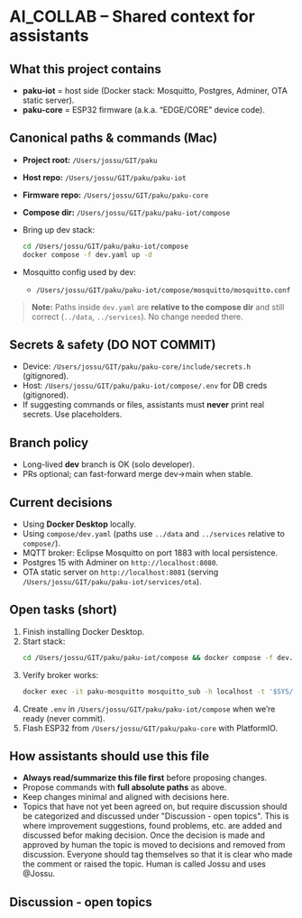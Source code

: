 # AI_COLLAB – Shared context for assistants

## What this project contains
- **paku-iot** = host side (Docker stack: Mosquitto, Postgres, Adminer, OTA static server).
- **paku-core** = ESP32 firmware (a.k.a. “EDGE/CORE” device code).

## Canonical paths & commands (Mac)
- **Project root:** `/Users/jossu/GIT/paku`
- **Host repo:** `/Users/jossu/GIT/paku/paku-iot`
- **Firmware repo:** `/Users/jossu/GIT/paku/paku-core`
- **Compose dir:** `/Users/jossu/GIT/paku/paku-iot/compose`

- Bring up dev stack:
  ```bash
  cd /Users/jossu/GIT/paku/paku-iot/compose
  docker compose -f dev.yaml up -d
  ```

- Mosquitto config used by dev:
  - `/Users/jossu/GIT/paku/paku-iot/compose/mosquitto/mosquitto.conf`

> **Note:** Paths inside `dev.yaml` are **relative to the compose dir** and still correct (`../data`, `../services`). No change needed there.

## Secrets & safety (DO NOT COMMIT)
- Device: `/Users/jossu/GIT/paku/paku-core/include/secrets.h` (gitignored).
- Host: `/Users/jossu/GIT/paku/paku-iot/compose/.env` for DB creds (gitignored).
- If suggesting commands or files, assistants must **never** print real secrets. Use placeholders.

## Branch policy
- Long-lived **dev** branch is OK (solo developer).
- PRs optional; can fast-forward merge dev→main when stable.

## Current decisions
- Using **Docker Desktop** locally.
- Using `compose/dev.yaml` (paths use `../data` and `../services` relative to `compose/`).
- MQTT broker: Eclipse Mosquitto on port 1883 with local persistence.
- Postgres 15 with Adminer on `http://localhost:8080`.
- OTA static server on `http://localhost:8081` (serving `/Users/jossu/GIT/paku/paku-iot/services/ota`).

## Open tasks (short)
1) Finish installing Docker Desktop.
2) Start stack:
   ```bash
   cd /Users/jossu/GIT/paku/paku-iot/compose && docker compose -f dev.yaml up -d
   ```
3) Verify broker works:
   ```bash
   docker exec -it paku-mosquitto mosquitto_sub -h localhost -t '$SYS/broker/version' -C 1 -W 5
   ```
4) Create `.env` in `/Users/jossu/GIT/paku/paku-iot/compose` when we’re ready (never commit).
5) Flash ESP32 from `/Users/jossu/GIT/paku/paku-core` with PlatformIO.

## How assistants should use this file
- **Always read/summarize this file first** before proposing changes.
- Propose commands with **full absolute paths** as above.
- Keep changes minimal and aligned with decisions here.
- Topics that have not yet been agreed on, but require discussion should be categorized and discussed under "Discussion - open topics". This is where improvement suggestions, found problems, etc. are added and discussed befor making decision. Once the decision is made and approved by human the topic is moved to decisions and removed from discussion. Everyone should tag themselves so that it is clear who made the comment or raised the topic. Human is called Jossu and uses @Jossu.

## Discussion - open topics